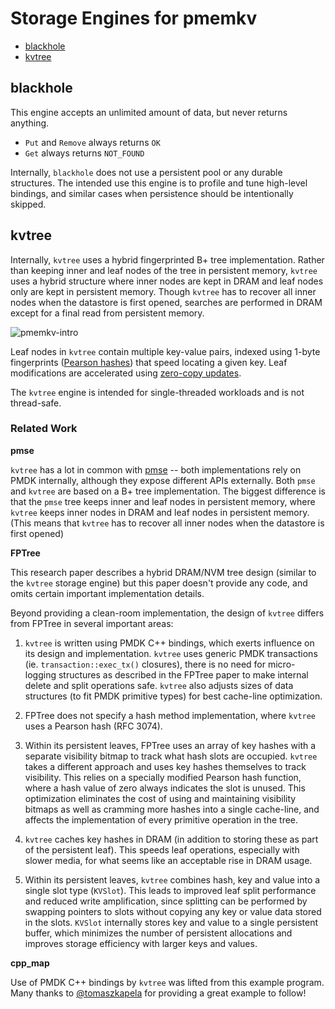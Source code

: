 # Storage Engines for pmemkv

<ul>
<li><a href="#blackhole">blackhole</a></li>
<li><a href="#kvtree">kvtree</a></li>
</ul>

<a name="blackhole"></a>

blackhole
---------

This engine accepts an unlimited amount of data, but never returns anything.
* `Put` and `Remove` always returns `OK`
* `Get` always returns `NOT_FOUND`

Internally, `blackhole` does not use a persistent pool or any durable structures. The intended
use this engine is to profile and tune high-level bindings, and similar cases when persistence
should be intentionally skipped.

<a name="kvtree"></a>

kvtree
------

Internally, `kvtree` uses a hybrid fingerprinted B+ tree implementation. Rather than keeping
inner and leaf nodes of the tree in persistent memory, `kvtree` uses a hybrid structure where
inner nodes are kept in DRAM and leaf nodes only are kept in persistent memory. Though `kvtree`
has to recover all inner nodes when the datastore is first opened, searches are performed in 
DRAM except for a final read from persistent memory.

![pmemkv-intro](https://cloud.githubusercontent.com/assets/913363/25543024/289f06d8-2c12-11e7-86e4-a1f0df891659.png)

Leaf nodes in `kvtree` contain multiple key-value pairs, indexed using 1-byte fingerprints
([Pearson hashes](https://en.wikipedia.org/wiki/Pearson_hashing)) that speed locating
a given key. Leaf modifications are accelerated using
[zero-copy updates](http://pmem.io/2017/03/09/pmemkv-zero-copy-leaf-splits.html). 

The `kvtree` engine is intended for single-threaded workloads and is not thread-safe.

### Related Work

**pmse**

`kvtree` has a lot in common with [pmse](https://github.com/pmem/pmse)
-- both implementations rely on PMDK internally, although
they expose different APIs externally. Both `pmse` and `kvtree` are based on a B+ tree
implementation. The biggest difference is that the `pmse`
tree keeps inner and leaf nodes in persistent memory,
where `kvtree` keeps inner nodes in DRAM and leaf nodes in
persistent memory. (This means that `kvtree` has to recover
all inner nodes when the datastore is first opened)

**FPTree**

This research paper describes a hybrid DRAM/NVM tree design (similar
to the `kvtree` storage engine) but this paper doesn't provide any code, and 
omits certain important implementation details.

Beyond providing a clean-room implementation, the design of `kvtree`
differs from FPTree in several important areas:

1. `kvtree` is written using PMDK C++ bindings, which exerts influence on
its design and implementation. `kvtree` uses generic PMDK transactions
(ie. `transaction::exec_tx()` closures), there is no need for micro-logging
structures as described in the FPTree paper to make internal delete and
split operations safe. `kvtree` also adjusts sizes of data structures
(to fit PMDK primitive types) for best cache-line optimization.

2. FPTree does not specify a hash method implementation, where `kvtree`
uses a Pearson hash (RFC 3074).

3. Within its persistent leaves, FPTree uses an array of key hashes with
a separate visibility bitmap to track what hash slots are occupied.
`kvtree` takes a different approach and uses key hashes themselves to track
visibility. This relies on a specially modified Pearson hash function,
where a hash value of zero always indicates the slot is unused.
This optimization eliminates the cost of using and maintaining
visibility bitmaps as well as cramming more hashes into a single
cache-line, and affects the implementation of every primitive operation
in the tree.

4. `kvtree` caches key hashes in DRAM (in addition to storing these as
part of the persistent leaf). This speeds leaf operations, especially with
slower media, for what seems like an acceptable rise in DRAM usage.

5. Within its persistent leaves, `kvtree` combines hash, key and value
into a single slot type (`KVSlot`). This leads to improved leaf split
performance and reduced write amplification, since splitting can be
performed by swapping pointers to slots without copying any key or
value data stored in the slots. `KVSlot` internally stores key and
value to a single persistent buffer, which minimizes the number of
persistent allocations and improves storage efficiency with larger 
keys and values.

**cpp_map**

Use of PMDK C++ bindings by `kvtree` was lifted from this example program.
Many thanks to [@tomaszkapela](https://github.com/tomaszkapela)
for providing a great example to follow!
